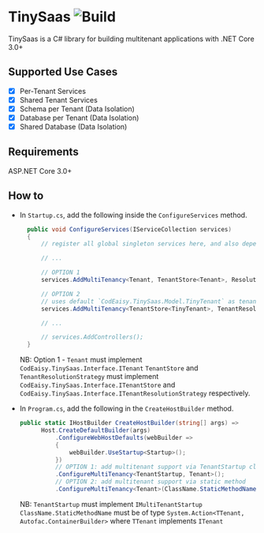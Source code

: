 # TinySaas ![Build](https://github.com/CodEaisy/TinySaas/workflows/Build/badge.svg)

TinySaas is a C# library for building multitenant applications with .NET Core 3.0+

## Supported Use Cases

- [x] Per-Tenant Services
- [x] Shared Tenant Services
- [x] Schema per Tenant (Data Isolation)
- [x] Database per Tenant (Data Isolation)
- [x] Shared Database (Data Isolation)

## Requirements

ASP.NET Core 3.0+

## How to

- In `Startup.cs`, add the following inside the `ConfigureServices` method.

  ```csharp
    public void ConfigureServices(IServiceCollection services)
    {
        // register all global singleton services here, and also dependencies for your TenantStore and ResolutionStrategy if any

        // ...

        // OPTION 1
        services.AddMultiTenancy<Tenant, TenantStore<Tenant>, ResolutionStrategy>();

        // OPTION 2
        // uses default `CodEaisy.TinySaas.Model.TinyTenant` as tenant model
        services.AddMultiTenancy<TenantStore<TinyTenant>, TenantResolutionStrategy>();

        // ...

        // services.AddControllers();
    }
  ```

  NB: Option 1 - `Tenant` must implement `CodEaisy.TinySaas.Interface.ITenant`
  `TenantStore` and `TenantResolutionStrategy` must implement `CodEaisy.TinySaas.Interface.ITenantStore` and `CodEaisy.TinySaas.Interface.ITenantResolutionStrategy` respectively.

- In `Program.cs`, add the following in the `CreateHostBuilder` method.

  ```csharp
  public static IHostBuilder CreateHostBuilder(string[] args) =>
        Host.CreateDefaultBuilder(args)
            .ConfigureWebHostDefaults(webBuilder =>
            {
                webBuilder.UseStartup<Startup>();
            })
            // OPTION 1: add multitenant support via TenantStartup class
            .ConfigureMultiTenancy<TenantStartup, Tenant>();
            // OPTION 2: add multitenant support via static method
            .ConfigureMultiTenancy<Tenant>(ClassName.StaticMethodName);
  ```

  NB: `TenantStartup` must implement `IMultiTenantStartup`
  `ClassName.StaticMethodName` must be of type `System.Action<TTenant, Autofac.ContainerBuilder>` where `TTenant` implements `ITenant`
